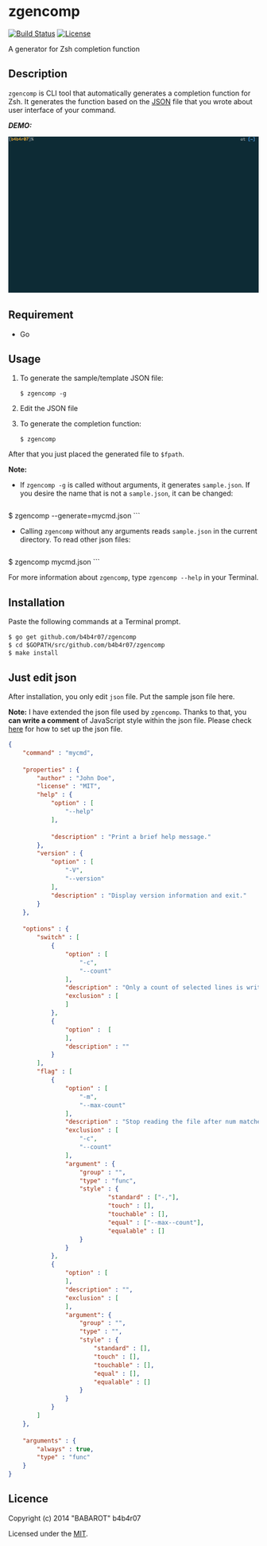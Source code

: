 # zgencomp

[![Build Status](https://travis-ci.org/b4b4r07/zgencomp.svg?branch=master)](https://travis-ci.org/b4b4r07/zgencomp "Travis CI")
[![License](http://img.shields.io/badge/license-MIT-blue.svg?style=flat)](https://raw.githubusercontent.com/b4b4r07/dotfiles/master/doc/LICENSE-MIT.txt "License MIT")

A generator for Zsh completion function

## Description

`zgencomp` is CLI tool that automatically generates a completion function for Zsh. It generates the function based on the [JSON](http://json.org) file that you wrote about user interface of your command.

***DEMO:***

[![zgencomp.gif](data/zgencomp.gif)](https://github.com/b4b4r07/zgencomp#installation "b4b4r07/zgencomp")

## Requirement

- Go

## Usage

1. To generate the sample/template JSON file:

	```console
	$ zgencomp -g
	```

2. Edit the JSON file

3. To generate the completion function:

	```	console
	$ zgencomp
	```

After that you just placed the generated file to `$fpath`.

**Note:**

- If `zgencomp -g` is called without arguments, it generates `sample.json`. If you desire the name that is not a `sample.json`, it can be changed:

	```console
$ zgencomp --generate=mycmd.json
	```

- Calling `zgencomp` without any arguments reads `sample.json` in the current directory. To read other json files:

	```console
$ zgencomp mycmd.json
	```
		
For more information about `zgencomp`, type `zgencomp --help` in your Terminal.

## Installation

Paste the following commands at a Terminal prompt.

```console
$ go get github.com/b4b4r07/zgencomp
$ cd $GOPATH/src/github.com/b4b4r07/zgencomp
$ make install
```

## Just edit json

After installation, you only edit `json` file. Put the sample json file here.

**Note:**
I have extended the json file used by `zgencomp`. Thanks to that, you **can write a comment** of JavaScript style within the json file. Please check [here](./data/templates/sample.json "sample.json - GitHub/b4b4r07/zgencomp") for how to set up the json file.

```json
{
    "command" : "mycmd",
    
    "properties" : {
        "author" : "John Doe",
        "license" : "MIT",
        "help" : {
            "option" : [
                "--help"
            ],

            "description" : "Print a brief help message."
        },
        "version" : {
            "option" : [
                "-V",
                "--version"
            ],
            "description" : "Display version information and exit."
        }
    },
    
    "options" : {
        "switch" : [
            {
                "option" : [
                    "-c",
                    "--count"
                ],
                "description" : "Only a count of selected lines is written to standard output.",
                "exclusion" : [
                ]
            },
            {
                "option" :  [
                ],
                "description" : ""
            }
        ],
        "flag" : [
            {
                "option" : [
                    "-m",
                    "--max-count"
                ],
                "description" : "Stop reading the file after num matches.",
                "exclusion" : [
                    "-c",
                    "--count"
                ],
                "argument" : {
                    "group" : "",
                    "type" : "func",
                    "style" : {
                            "standard" : ["-,"],
                            "touch" : [],
                            "touchable" : [],
                            "equal" : ["--max--count"],
                            "equalable" : []
                    }
                }
            },
            {
                "option" : [
                ],
                "description" : "",
                "exclusion" : [
                ],
                "argument": {
                    "group" : "",
                    "type" : "",
                    "style" : {
                        "standard" : [],
                        "touch" : [],
                        "touchable" : [],
                        "equal" : [],
                        "equalable" : []
                    }
                }
            }
        ]
    },
    
    "arguments" : {
        "always" : true,
        "type" : "func"
    }
}
```

## Licence

Copyright (c) 2014 "BABAROT" b4b4r07

Licensed under the [MIT](https://raw.githubusercontent.com/b4b4r07/dotfiles/master/doc/LICENSE-MIT.txt).
